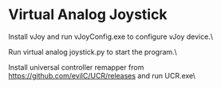 # Virtual Analog Joystick
 Install vJoy and run vJoyConfig.exe to configure vJoy device.\ 

 Run virtual analog joystick.py to start the program.\

 Install universal controller remapper from https://github.com/evilC/UCR/releases and run UCR.exe\

 